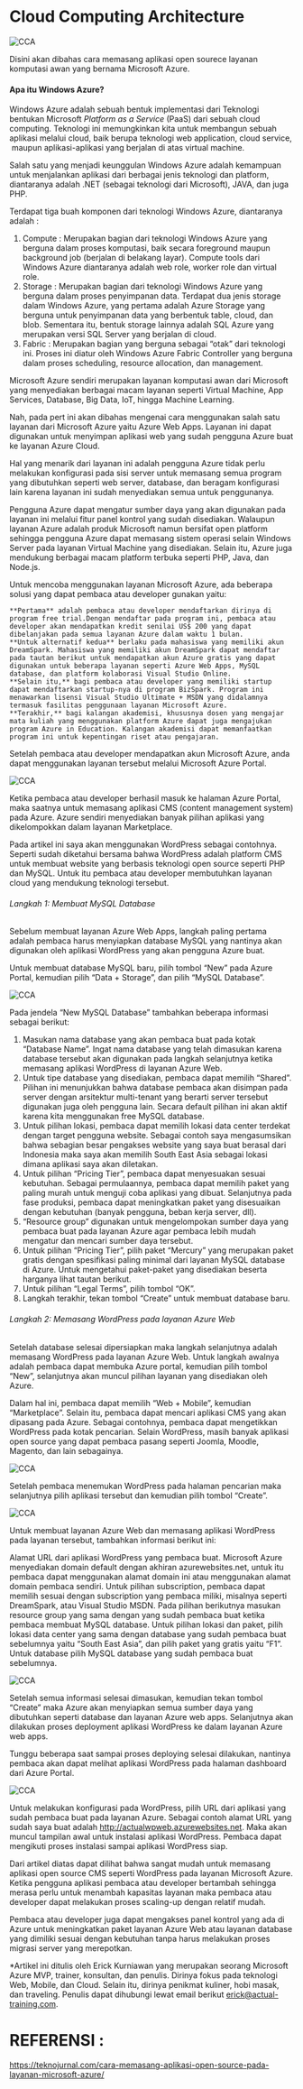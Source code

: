 ﻿Cloud Computing Architecture 
============================
![CCA](https://github.com/riskalest/tct/blob/master/minggu-03/TCT.jpeg)

Disini akan dibahas cara memasang aplikasi open sourece layanan komputasi awan yang bernama Microsoft Azure.

#### **Apa itu Windows Azure?**

Windows Azure adalah sebuah bentuk implementasi dari Teknologi bentukan Microsoft <i>Platform as a Service</i> (PaaS) dari sebuah cloud computing. Teknologi ini memungkinkan kita 
untuk membangun sebuah aplikasi melalui cloud, baik berupa teknologi web application, cloud service, &nbsp;maupun aplikasi-aplikasi yang berjalan di atas virtual machine.

Salah satu yang menjadi keunggulan Windows Azure adalah kemampuan untuk menjalankan aplikasi dari berbagai jenis teknologi dan platform, diantaranya adalah .NET (sebagai teknologi dari Microsoft), JAVA, dan juga PHP.

Terdapat tiga buah komponen dari teknologi Windows Azure, diantaranya adalah :
1. Compute : Merupakan bagian dari teknologi Windows Azure yang berguna dalam proses komputasi, baik secara foreground maupun background job (berjalan di belakang layar). Compute tools 
	 dari Windows Azure diantaranya adalah web role, worker role dan virtual role.
2. Storage : Merupakan bagian dari teknologi Windows Azure yang berguna dalam proses penyimpanan data. Terdapat dua jenis storage dalam Windows Azure, yang pertama adalah Azure Storage yang 
	berguna untuk penyimpanan data yang berbentuk table, cloud, dan blob. Sementara itu, bentuk storage lainnya adalah SQL Azure yang merupakan versi SQL Server yang berjalan di cloud.
3. Fabric : Merupakan bagian yang berguna sebagai “otak” dari teknologi ini. Proses ini diatur oleh Windows Azure Fabric Controller yang berguna dalam proses scheduling, resource allocation, 
	dan management.
	
Microsoft Azure sendiri merupakan layanan komputasi awan dari Microsoft yang menyediakan berbagai macam layanan seperti Virtual Machine, App Services, Database, Big Data, IoT, hingga Machine Learning.

Nah, pada pert ini akan dibahas mengenai cara menggunakan salah satu layanan dari Microsoft Azure yaitu Azure Web Apps. Layanan ini dapat digunakan untuk menyimpan aplikasi web yang sudah pengguna Azure buat ke layanan Azure Cloud.

Hal yang menarik dari layanan ini adalah pengguna Azure tidak perlu melakukan konfigurasi pada sisi server untuk memasang semua program yang dibutuhkan seperti web server, database, dan beragam konfigurasi lain karena layanan ini sudah menyediakan semua untuk penggunanya.

Pengguna Azure dapat mengatur sumber daya yang akan digunakan pada layanan ini melalui fitur panel kontrol yang sudah disediakan. Walaupun layanan Azure adalah produk Microsoft namun bersifat open platform sehingga pengguna Azure dapat memasang sistem operasi selain Windows Server pada layanan Virtual Machine yang disediakan. Selain itu, Azure juga mendukung berbagai macam platform terbuka seperti PHP, Java, dan Node.js.	

Untuk mencoba menggunakan layanan Microsoft Azure, ada beberapa solusi yang dapat pembaca atau developer gunakan yaitu:

    **Pertama** adalah pembaca atau developer mendaftarkan dirinya di program free trial.Dengan mendaftar pada program ini, pembaca atau developer akan mendapatkan kredit senilai US$ 200 yang dapat dibelanjakan pada semua layanan Azure dalam waktu 1 bulan.
    **Untuk alternatif kedua** berlaku pada mahasiswa yang memiliki akun DreamSpark. Mahasiswa yang memiliki akun DreamSpark dapat mendaftar pada tautan berikut untuk mendapatkan akun Azure gratis yang dapat digunakan untuk beberapa layanan seperti Azure Web Apps, MySQL database, dan platform kolaborasi Visual Studio Online.
    **Selain itu,** bagi pembaca atau developer yang memiliki startup dapat mendaftarkan startup-nya di program BizSpark. Program ini menawarkan lisensi Visual Studio Ultimate + MSDN yang didalamnya termasuk fasilitas penggunaan layanan Microsoft Azure.
    **Terakhir,** bagi kalangan akademisi, khususnya dosen yang mengajar mata kuliah yang menggunakan platform Azure dapat juga mengajukan program Azure in Education. Kalangan akademisi dapat memanfaatkan program ini untuk kepentingan riset atau pengajaran.

Setelah pembaca atau developer mendapatkan akun Microsoft Azure, anda dapat menggunakan layanan tersebut melalui Microsoft Azure Portal.

![CCA](https://github.com/riskalest/tct/blob/master/minggu-03/langkah_1.jpg)

Ketika pembaca atau developer berhasil masuk ke halaman Azure Portal, maka saatnya untuk memasang aplikasi CMS (content management system) pada Azure. Azure sendiri menyediakan banyak pilihan aplikasi yang dikelompokkan dalam layanan Marketplace.

Pada artikel ini saya akan menggunakan WordPress sebagai contohnya. Seperti sudah diketahui bersama  bahwa WordPress adalah platform CMS untuk membuat website yang berbasis teknologi open source seperti PHP dan MySQL. Untuk itu pembaca atau developer membutuhkan layanan cloud yang mendukung teknologi tersebut.

###### Langkah 1: Membuat MySQL Database

Sebelum membuat layanan Azure Web Apps, langkah paling pertama adalah pembaca harus menyiapkan database MySQL yang nantinya akan digunakan oleh aplikasi WordPress yang akan pengguna Azure buat.

Untuk membuat database MySQL baru, pilih tombol “New” pada Azure Portal, kemudian pilih “Data + Storage”, dan pilih “MySQL Database”.

![CCA](https://github.com/riskalest/tct/blob/master/minggu-03/langkah_1.jpg)

Pada jendela “New MySQL Database” tambahkan beberapa informasi sebagai berikut:

1. Masukan nama database yang akan pembaca buat pada kotak “Database Name”. Ingat nama database yang telah dimasukan karena database tersebut akan digunakan pada langkah selanjutnya ketika memasang aplikasi WordPress di layanan Azure Web.
2. Untuk tipe database yang disediakan, pembaca dapat memilih “Shared”. Pilihan ini menunjukkan bahwa database pembaca akan disimpan pada server dengan arsitektur multi-tenant yang berarti server tersebut digunakan juga oleh pengguna lain. Secara default pilihan ini akan aktif karena kita menggunakan free MySQL database.
3. Untuk pilihan lokasi, pembaca dapat memilih lokasi data center terdekat dengan target pengguna website. Sebagai contoh saya mengasumsikan bahwa sebagian besar pengakses website yang saya buat berasal dari Indonesia maka saya akan memilih South East Asia sebagai lokasi dimana aplikasi saya akan diletakan.
4. Untuk pilihan “Pricing Tier”, pembaca dapat menyesuakan sesuai kebutuhan. Sebagai permulaannya, pembaca dapat memilih paket yang paling murah untuk menguji coba aplikasi yang dibuat. Selanjutnya pada fase produksi, pembaca dapat meningkatkan paket yang disesuaikan dengan kebutuhan (banyak pengguna, beban kerja server, dll).
5. “Resource group” digunakan untuk mengelompokan sumber daya yang pembaca buat pada layanan Azure agar pembaca lebih mudah mengatur dan mencari sumber daya tersebut.
6. Untuk pilihan “Pricing Tier”, pilih paket “Mercury” yang merupakan paket gratis dengan spesifikasi paling minimal dari layanan MySQL database di Azure. Untuk mengetahui paket-paket yang disediakan beserta harganya lihat tautan berikut.
7. Untuk pilihan “Legal Terms”, pilih tombol “OK”.
8. Langkah terakhir, tekan tombol “Create” untuk membuat database baru.
	
###### Langkah 2: Memasang WordPress pada layanan Azure Web

Setelah database selesai dipersiapkan maka langkah selanjutnya adalah memasang WordPress pada layanan Azure Web. Untuk langkah awalnya adalah pembaca dapat membuka Azure portal, kemudian pilih tombol “New”, selanjutnya akan muncul pilihan layanan yang disediakan oleh Azure.

Dalam hal ini, pembaca dapat memilih “Web + Mobile”, kemudian “Marketplace”. Selain itu, pembaca dapat mencari aplikasi CMS yang akan dipasang pada Azure. Sebagai contohnya, pembaca dapat mengetikkan WordPress pada kotak pencarian. Selain WordPress, masih banyak aplikasi open source yang dapat pembaca pasang seperti Joomla, Moodle, Magento, dan lain sebagainya.

![CCA](https://github.com/riskalest/tct/blob/master/minggu-03/langkah_2-1.jpg)

Setelah pembaca menemukan WordPress pada halaman pencarian maka selanjutnya pilih aplikasi tersebut dan kemudian pilih tombol “Create”.

![CCA](https://github.com/riskalest/tct/blob/master/minggu-03/langkah_2-2.jpg)

Untuk membuat layanan Azure Web dan memasang aplikasi WordPress pada layanan tersebut, tambahkan informasi berikut ini:

Alamat URL dari aplikasi WordPress yang pembaca buat. Microsoft Azure menyediakan domain default dengan akhiran azurewebsites.net, untuk itu pembaca dapat menggunakan alamat domain ini atau menggunakan alamat domain pembaca sendiri.
Untuk pilihan subscription, pembaca dapat memilih sesuai dengan subscription yang pembaca miliki, misalnya seperti DreamSpark, atau Visual Studio MSDN.
Pada pilihan berikutnya masukan resource group yang sama dengan yang sudah pembaca buat ketika pembaca membuat MySQL database.
Untuk pilihan lokasi dan paket, pilih lokasi data center yang sama dengan database yang sudah pembaca buat sebelumnya yaitu “South East Asia”, dan pilih paket yang gratis yaitu “F1”.
Untuk database pilih MySQL database yang sudah pembaca buat sebelumnya.

![CCA](https://github.com/riskalest/tct/blob/master/minggu-03/langkah_2-3.jpg)

Setelah semua informasi selesai dimasukan, kemudian tekan tombol “Create” maka Azure akan menyiapkan semua sumber daya yang dibutuhkan seperti database dan layanan Azure web apps. Selanjutnya akan dilakukan proses deployment aplikasi WordPress ke dalam layanan Azure web apps.

Tunggu beberapa saat sampai proses deploying selesai dilakukan, nantinya pembaca akan dapat melihat aplikasi WordPress pada halaman dashboard dari Azure Portal.

![CCA](https://github.com/riskalest/tct/blob/master/minggu-03/langkah_2-4.jpg)

Untuk melakukan konfigurasi pada WordPress, pilih URL dari aplikasi yang sudah pembaca buat pada layanan Azure. Sebagai contoh alamat URL yang sudah saya buat adalah http://actualwpweb.azurewebsites.net. Maka akan muncul tampilan awal untuk instalasi aplikasi WordPress. Pembaca dapat mengikuti proses instalasi sampai aplikasi WordPress siap.

Dari artikel diatas dapat dilihat bahwa sangat mudah untuk memasang aplikasi open source CMS seperti WordPress pada layanan Microsoft Azure. Ketika pengguna aplikasi pembaca atau developer bertambah sehingga merasa perlu untuk menambah kapasitas layanan maka pembaca atau developer dapat melakukan proses scaling-up dengan relatif mudah.

Pembaca atau developer juga dapat mengakses panel kontrol yang ada di Azure untuk meningkatkan paket layanan Azure Web atau layanan database yang dimiliki sesuai dengan kebutuhan tanpa harus melakukan proses migrasi server yang merepotkan.

*Artikel ini ditulis oleh Erick Kurniawan yang merupakan seorang Microsoft Azure MVP, trainer, konsultan, dan penulis. Dirinya fokus pada teknologi Web, Mobile, dan Cloud. Selain itu, dirinya penikmat kuliner, hobi masak, dan traveling. Penulis dapat dihubungi lewat email berikut erick@actual-training.com.


REFERENSI :
===========
https://teknojurnal.com/cara-memasang-aplikasi-open-source-pada-layanan-microsoft-azure/





